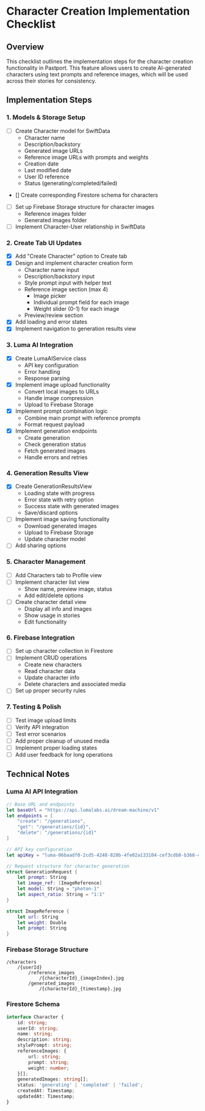 # Character Creation Implementation Checklist

## Overview
This checklist outlines the implementation steps for the character creation functionality in Pastport. This feature allows users to create AI-generated characters using text prompts and reference images, which will be used across their stories for consistency.

## Implementation Steps

### 1. Models & Storage Setup
- [ ] Create Character model for SwiftData
  - Character name
  - Description/backstory
  - Generated image URLs
  - Reference image URLs with prompts and weights
  - Creation date
  - Last modified date
  - User ID reference
  - Status (generating/completed/failed)
- [] Create corresponding Firestore schema for characters
- [ ] Set up Firebase Storage structure for character images
  - Reference images folder
  - Generated images folder
- [ ] Implement Character-User relationship in SwiftData

### 2. Create Tab UI Updates
- [x] Add "Create Character" option to Create tab
- [x] Design and implement character creation form
  - Character name input
  - Description/backstory input
  - Style prompt input with helper text
  - Reference image section (max 4)
    - Image picker
    - Individual prompt field for each image
    - Weight slider (0-1) for each image
  - Preview/review section
- [x] Add loading and error states
- [x] Implement navigation to generation results view

### 3. Luma AI Integration
- [x] Create LumaAIService class
  - API key configuration
  - Error handling
  - Response parsing
- [x] Implement image upload functionality
  - Convert local images to URLs
  - Handle image compression
  - Upload to Firebase Storage
- [x] Implement prompt combination logic
  - Combine main prompt with reference prompts
  - Format request payload
- [x] Implement generation endpoints
  - Create generation
  - Check generation status
  - Fetch generated images
  - Handle errors and retries

### 4. Generation Results View
- [x] Create GenerationResultsView
  - Loading state with progress
  - Error state with retry option
  - Success state with generated images
  - Save/discard options
- [ ] Implement image saving functionality
  - Download generated images
  - Upload to Firebase Storage
  - Update character model
- [ ] Add sharing options

### 5. Character Management
- [ ] Add Characters tab to Profile view
- [ ] Implement character list view
  - Show name, preview image, status
  - Add edit/delete options
- [ ] Create character detail view
  - Display all info and images
  - Show usage in stories
  - Edit functionality

### 6. Firebase Integration
- [ ] Set up character collection in Firestore
- [ ] Implement CRUD operations
  - Create new characters
  - Read character data
  - Update character info
  - Delete characters and associated media
- [ ] Set up proper security rules

### 7. Testing & Polish
- [ ] Test image upload limits
- [ ] Verify API integration
- [ ] Test error scenarios
- [ ] Add proper cleanup of unused media
- [ ] Implement proper loading states
- [ ] Add user feedback for long operations

## Technical Notes

### Luma AI API Integration
```swift
// Base URL and endpoints
let baseUrl = "https://api.lumalabs.ai/dream-machine/v1"
let endpoints = [
    "create": "/generations",
    "get": "/generations/{id}",
    "delete": "/generations/{id}"
]

// API key configuration
let apiKey = "luma-06baadf0-2cd5-4248-828b-4fe02a133104-cef3cdb8-b368-445c-81c6-fd6f877d332d"

// Request structure for character generation
struct GenerationRequest {
    let prompt: String
    let image_ref: [ImageReference]
    let model: String = "photon-1"
    let aspect_ratio: String = "1:1"
}

struct ImageReference {
    let url: String
    let weight: Double
    let prompt: String
}
```

### Firebase Storage Structure
```
/characters
    /{userId}
        /reference_images
            /{characterId}_{imageIndex}.jpg
        /generated_images
            /{characterId}_{timestamp}.jpg
```

### Firestore Schema
```typescript
interface Character {
    id: string;
    userId: string;
    name: string;
    description: string;
    stylePrompt: string;
    referenceImages: {
        url: string;
        prompt: string;
        weight: number;
    }[];
    generatedImages: string[];
    status: 'generating' | 'completed' | 'failed';
    createdAt: Timestamp;
    updatedAt: Timestamp;
}
``` 